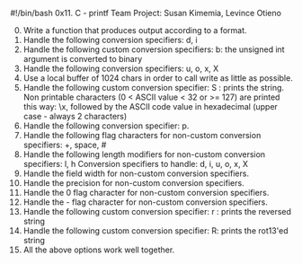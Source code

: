 #!/bin/bash
0x11. C - printf
Team Project: Susan Kimemia, Levince Otieno

0. Write a function that produces output according to a format.
1. Handle the following conversion specifiers: d, i
2. Handle the following custom conversion specifiers: b: the unsigned int argument is converted to binary
3. Handle the following conversion specifiers: u, o, x, X
4. Use a local buffer of 1024 chars in order to call write as little as possible.
5. Handle the following custom conversion specifier: S : prints the string.
Non printable characters (0 < ASCII value < 32 or >= 127) are printed this way: \x, followed by the ASCII code value in hexadecimal (upper case - always 2 characters)
6. Handle the following conversion specifier: p.
7. Handle the following flag characters for non-custom conversion specifiers: +, space, #
8. Handle the following length modifiers for non-custom conversion specifiers: l, h
Conversion specifiers to handle: d, i, u, o, x, X
9. Handle the field width for non-custom conversion specifiers.
10. Handle the precision for non-custom conversion specifiers.
11. Handle the 0 flag character for non-custom conversion specifiers.
12. Handle the - flag character for non-custom conversion specifiers.
13. Handle the following custom conversion specifier: r : prints the reversed string
14. Handle the following custom conversion specifier: R: prints the rot13'ed string
15. All the above options work well together.

